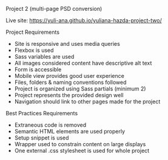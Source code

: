 Project 2 (multi-page PSD conversion)

Live site: https://yuli-ana.github.io/yuliana-hazda-project-two/


Project Requirements

- Site is responsive and uses media queries
- Flexbox is used
- Sass variables are used
- All images considered content have descriptive alt text
- Form is accessible
- Mobile view provides good user experience
- Files, folders & naming conventions followed
- Project is organized using Sass partials (minimum 2)
- Project represents the provided design well
- Navigation should link to other pages made for the project

Best Practices Requirements

- Extraneous code is removed
- Semantic HTML elements are used properly
- Setup snippet is used
- Wrapper used to constrain content on large displays
- One external .css stylesheet is used for whole project
